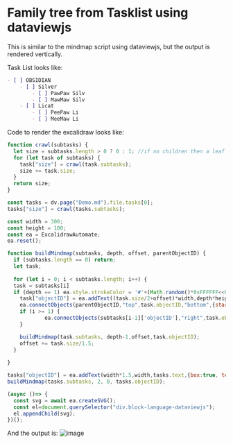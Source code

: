 # Family tree from Tasklist using dataviewjs
This is similar to the mindmap script using dataviewjs, but the output is rendered vertically.

Task List looks like:
```markdown
- [ ] OBSIDIAN
    - [ ] Silver
        - [ ] PawPaw Silv
        - [ ] MawMaw Silv
    - [ ] Licat
        - [ ] PeePaw Li
        - [ ] MeeMaw Li
```

Code to render the excalidraw looks like:
```javascript
function crawl(subtasks) {
  let size = subtasks.length > 0 ? 0 : 1; //if no children then a leaf with size 1
  for (let task of subtasks) {
    task["size"] = crawl(task.subtasks);
    size += task.size;
  }
  return size;
}

const tasks = dv.page("Demo.md").file.tasks[0];
tasks["size"] = crawl(tasks.subtasks);

const width = 300;
const height = 100;
const ea = ExcalidrawAutomate;
ea.reset();

function buildMindmap(subtasks, depth, offset, parentObjectID) {
  if (subtasks.length == 0) return;
  let task;
  
  for (let i = 0; i < subtasks.length; i++) {
  task = subtasks[i]
  if (depth == 1) ea.style.strokeColor = '#'+(Math.random()*0xFFFFFF<<0).toString(16);
    task["objectID"] = ea.addText((task.size/2+offset)*width,depth*height,task.text,{box:true})
    ea.connectObjects(parentObjectID,"top",task.objectID,"bottom",{startArrowHead: 'arrow', endArrowHead: 'dot'});
    if (i >= 1) {
            ea.connectObjects(subtasks[i-1]['objectID'],"right",task.objectID,"left", {endArrowHead: 'none'});
    }

    buildMindmap(task.subtasks, depth-1,offset,task.objectID);
    offset += task.size/1.5;
  }
 
}

tasks["objectID"] = ea.addText(width*1.5,width,tasks.text,{box:true, textAlign:"center"});    
buildMindmap(tasks.subtasks, 2, 0, tasks.objectID);

(async ()=> {
  const svg = await ea.createSVG(); 
  const el=document.querySelector("div.block-language-dataviewjs"); 
  el.appendChild(svg); 
})();
```
And the output is:
![image](https://user-images.githubusercontent.com/14358394/117549637-d3ecc280-b03b-11eb-952a-840a9a75b6ca.png)
